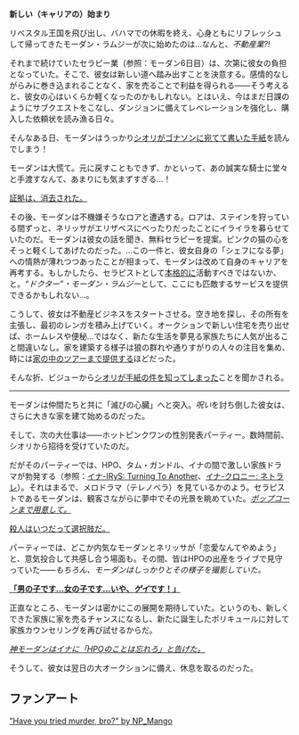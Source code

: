 <!-- title: モーダン・ラムジー -->
<!-- status: 生存 -->

**新しい（キャリアの）始まり**

リベスタル王国を飛び出し、バハマでの休暇を終え、心身ともにリフレッシュして帰ってきたモーダン・ラムジーが次に始めたのは…なんと、*不動産業?!*

それまで続けていたセラピー業（参照：モーダン6日目）は、次第に彼女の負担となっていた。そこで、彼女は新しい道へ踏み出すことを決意する。感情的なしがらみに巻き込まれることなく、家を売ることで利益を得られる――そう考えると、彼女の心はいくらか軽くなったのかもしれない。とはいえ、今はまだ日課のようにサブクエストをこなし、ダンジョンに備えてレベレーションを強化し、購入した依頼状を読み漁る日々。

そんなある日、モーダンはうっかり[シオリがゴナソンに宛てて書いた手紙](https://www.youtube.com/live/WG748SwXQVo?t=389)を読んでしまう！

モーダンは大慌て。元に戻すこともできず、かといって、あの誠実な騎士に堂々と手渡すなんて、あまりにも気まずすぎる…！

[証拠は、消去された。](#embed:https://www.youtube.com/live/WG748SwXQVo?t=650)

その後、モーダンは不機嫌そうなロアと遭遇する。ロアは、ステインを狩っている間ずっと、ネリッサがエリザベスにべったりだったことにイライラを募らせていたのだ。モーダンは彼女の話を聞き、無料セラピーを提案。ピンクの猫の心をそっと軽くしてあげたのだった。…この一件と、彼女自身の「シェフになる夢」への情熱が薄れつつあったことが相まって、モーダンは改めて自身のキャリアを再考する。もしかしたら、セラピストとして[本格的に](https://www.youtube.com/live/WG748SwXQVo?t=1927)活動すべきではないか、と。*“ドクター”・モーダン・ラムジー*として、ここにも匹敵するサービスを提供できるかもしれない…。

こうして、彼女は不動産ビジネスをスタートさせる。空き地を探し、その所有を主張し、最初のレンガを積み上げていく。オークションで新しい住宅を売り出せば、ホームレスや便秘…ではなく、新たな生活を夢見る家族たちに人気が出ること間違いなし。家を建築する様子は狼の群れや通りすがりの人々の注目を集め、時には[家の中のツアーまで提供する](https://www.youtube.com/live/WG748SwXQVo?t=4571)ほどだった。

そんな折、ビジューから[シオリが手紙の件を知ってしまった](https://www.youtube.com/live/WG748SwXQVo?t=4673)ことを聞かされる。

---

モーダンは仲間たちと共に「滅びの心臓」へと突入。*呪い*を討ち倒した彼女は、さらに大きな家を建て始めるのだった。

そして、次の大仕事は――ホットピンクワンの性別発表パーティー。数時間前、シオリから招待を受けていたのだ。

だがそのパーティーでは、HPO、タム・ガンドル、イナの間で激しい家族ドラマが勃発する（参照：[イナ-IRyS: Turning To Another](#edge:ina-irys)、[イナ-クロニー: ネトラレ](#edge:kronii-ina)）。それはまるで、メロドラマ（テレノベラ）を見ているかのよう。セラピストであるモーダンは、観客さながらに夢中でその光景を眺めていた。[_ポップコーンまで用意して。_](https://www.youtube.com/live/WG748SwXQVo?t=11440)

[殺人はいつだって選択肢だ。](#embed:https://www.youtube.com/live/WG748SwXQVo?t=11842)

パーティーでは、どこか内気なモーダンとネリッサが「恋愛なんてやめよう」と、意気投合して共感し合う場面も。その間、皆はHPOの出産をライブで見守っていた――_もちろん、モーダンはしっかりとその様子を撮影していた。_

[**「男の子です…女の子です…いや、*ゲイ*です！」**](#embed:https://www.youtube.com/live/WG748SwXQVo?t=12075)

正直なところ、モーダンは密かにこの展開を期待していた。というのも、新しくできた家族に家を売るチャンスになるし、新たに誕生したポリキュールに対して家族カウンセリングを再び試せるからだ。

_[神モーダンはイナに「HPOのことは忘れろ」と告げた。](#embed:https://www.youtube.com/live/WG748SwXQVo?t=15053)_

そうして、彼女は翌日の大オークションに備え、休息を取るのだった。

## ファンアート

["Have you tried murder, bro?" by NP_Mango](https://x.com/NP_Mango/status/1921382634040533389)

<!-- kronii -->
